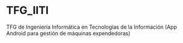 # TFG_IITI
TFG de Ingeniería Informática en Tecnologías de la Información (App Android para gestión de máquinas expendedoras)
